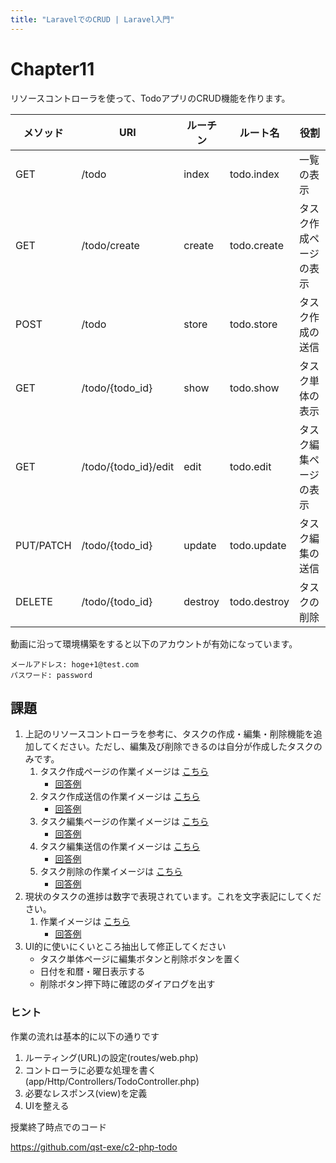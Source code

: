 ```yaml
---
title: "LaravelでのCRUD | Laravel入門"
---
```


# Chapter11

リソースコントローラを使って、TodoアプリのCRUD機能を作ります。

| メソッド | URI | ルーチン | ルート名 | 役割 |
|---|---|---|---|---|
| GET | /todo |	index | todo.index | 一覧の表示 |
| GET | /todo/create | create | todo.create | タスク作成ページの表示 |
| POST | /todo | store | todo.store | タスク作成の送信 |
| GET | /todo/{todo_id} | show | todo.show | タスク単体の表示 |
| GET | /todo/{todo_id}/edit | edit | todo.edit | タスク編集ページの表示 |
| PUT/PATCH| /todo/{todo_id} |update|todo.update | タスク編集の送信 |
| DELETE | /todo/{todo_id} |destroy|todo.destroy | タスクの削除 |


動画に沿って環境構築をすると以下のアカウントが有効になっています。

```
メールアドレス: hoge+1@test.com
パスワード: password
```


## 課題

1. 上記のリソースコントローラを参考に、タスクの作成・編集・削除機能を追加してください。ただし、編集及び削除できるのは自分が作成したタスクのみです。
    1. タスク作成ページの作業イメージは [こちら](https://github.com/qst-exe/c2-php-todo/issues/4)
        - [回答例](https://github.com/qst-exe/c2-php-todo/pull/9/files)
    1. タスク作成送信の作業イメージは [こちら](https://github.com/qst-exe/c2-php-todo/issues/5)
        - [回答例](https://github.com/qst-exe/c2-php-todo/pull/10/files)
    1. タスク編集ページの作業イメージは [こちら](https://github.com/qst-exe/c2-php-todo/issues/6)
        - [回答例](https://github.com/qst-exe/c2-php-todo/pull/11/files)
    1. タスク編集送信の作業イメージは [こちら](https://github.com/qst-exe/c2-php-todo/issues/7)
        - [回答例](https://github.com/qst-exe/c2-php-todo/pull/12/files)
    1. タスク削除の作業イメージは [こちら](https://github.com/qst-exe/c2-php-todo/issues/8)
        - [回答例](https://github.com/qst-exe/c2-php-todo/pull/14/files)
1. 現状のタスクの進捗は数字で表現されています。これを文字表記にしてください。
    1. 作業イメージは [こちら](https://github.com/qst-exe/c2-php-todo/issues/13) 
        - [回答例](https://github.com/qst-exe/c2-php-todo/pull/16/files)
1. UI的に使いにくいところ抽出して修正してください    
    - タスク単体ページに編集ボタンと削除ボタンを置く
    - 日付を和暦・曜日表示する
    - 削除ボタン押下時に確認のダイアログを出す


### ヒント

作業の流れは基本的に以下の通りです

1. ルーティング(URL)の設定(routes/web.php)
1. コントローラに必要な処理を書く(app/Http/Controllers/TodoController.php)
1. 必要なレスポンス(view)を定義
1. UIを整える

授業終了時点でのコード

https://github.com/qst-exe/c2-php-todo

